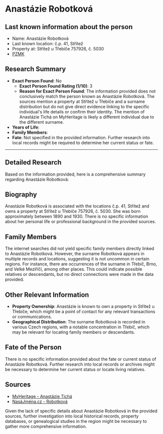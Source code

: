 # Anastázie Robotková

## Last known information about the person
- Name: Anastázie Robotková
- Last known location: č.p. 41, Střítež
- Property at: Střítež u Třebíče 757926, č. 5030 
- [PZMK](https://pzmk.cz/66576262010)

## Research Summary
- **Exact Person Found**: No
  - **Exact Person Found Rating (1/10)**: 3
  - **Reason for Exact Person Found**: The information provided does not conclusively match the person known as Anastázie Robotková. The sources mention a property at Střítež u Třebíče and a surname distribution but do not give direct evidence linking to the specific individual's life details or confirm their identity. The mention of Anastázie Tichá on MyHeritage is likely a different individual due to the different surname.
- **Years of Life**: 
- **Family Members**: 
- **Fate**: Not specified in the provided information. Further research into local records might be required to determine her current status or fate.

---

## Detailed Research
Based on the information provided, here is a comprehensive summary regarding Anastázie Robotková:

## Biography
Anastázie Robotková is associated with the locations č.p. 41, Střítež and owns a property at Střítež u Třebíče 757926, č. 5030. She was born approximately between 1890 and 1930. There is no specific information about her personal life or professional background in the provided sources.

## Family Members
The internet searches did not yield specific family members directly linked to Anastázie Robotková. However, the surname Robotková appears in multiple records and locations, suggesting it is not uncommon in certain regions. For instance, there are occurrences of the surname in Třebíč, Brno, and Velké Meziříčí, among other places. This could indicate possible relatives or descendants, but no direct connections were made in the data provided.

## Other Relevant Information
- **Property Ownership**: Anastázie is known to own a property in Střítež u Třebíče, which might be a point of contact for any relevant transactions or communications.
- **Geographical Distribution**: The surname Robotková is recorded in various Czech regions, with a notable concentration in Třebíč, which may be relevant for locating family members or descendants.

## Fate of the Person
There is no specific information provided about the fate or current status of Anastázie Robotková. Further research into local records or archives might be necessary to determine her current status or locate living relatives.

## Sources
- [MyHeritage - Anastázie Tichá](https://www.myheritage.com/names/anast%C3%A1zie_tich%C3%A1)
- [NasáJména.cz - Robotková](https://www.nasejmena.cz/nj/cetnost.php?prijmeni=Robotkov%C3%A1)

Given the lack of specific details about Anastázie Robotková in the provided sources, further investigation into local historical records, property databases, or genealogical studies in the region might be necessary to gather more comprehensive information.
    